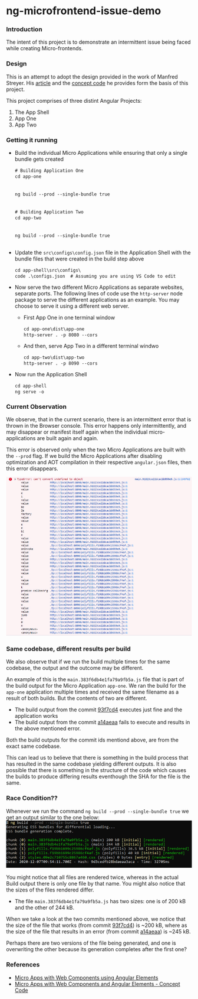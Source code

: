 # ng-microfrontend-issue-demo

### Introduction

The intent of this project is to demonstrate an intermittent issue being faced while creating Micro-frontends.

### Design

This is an attempt to adopt the design provided in the work of Manfred Streyer. His [article](https://www.angulararchitects.io/aktuelles/micro-apps-with-web-components-using-angular-elements/) and the [concept code](https://github.com/manfredsteyer/angular-microapp/) he provides form the basis of this project.

This project comprises of three distint Angular Projects:

1. The App Shell
2. App One
3. App Two

### Getting it running

- Build the individual Micro Applications while ensuring that only a single bundle gets created

  ```
  # Building Application One
  cd app-one


  ng build --prod --single-bundle true


  # Building Application Two
  cd app-two


  ng build --prod --single-bundle true


  ```

- Update the `src\configs\config.json` file in the Application Shell with the bundle files that were created in the build step above
  ```
  cd app-shell\src\configs\
  code .\configs.json  # Assuming you are using VS Code to edit
  ```

- Now serve the two different Micro Applications as separate websites, separate ports. The following lines of code use the `http-server` node package to serve the different applications as an example. You may choose to serve it using a different web server.
  - First App One in one terminal window
    ```
    cd app-one\dist\app-one
    http-server . -p 8080 --cors
    ```

  - And then, serve App Two in a different terminal windwo
    ```
    cd app-two\dist\app-two
    http-server . -p 8090 --cors
    ```

- Now run the Application Shell
  ```
  cd app-shell
  ng serve -o
  ```

### Current Observation

We observe, that in the current scenario, there is an intermittent error that is thrown in the Browser console. This error happens only intermittently, and may disappear or manifest itself again when the individual micro-applications are built again and again.

This error is observed only when the two Micro Applications are built with the `--prod` flag. If we build the Micro Applications after disabling optimization and AOT compilation in their respective `angular.json` files, then this error disappears.

![./console-error.jpg](./console-error.jpg)

### Same codebase, different results per build

We also observe that if we run the build multiple times for the same codebase, the output and the outcome may be different.

An example of this is the `main.383f6db4e1fa79a9fb5a.js` file that is part of the build output for the Micro Application `app-one`. We ran the build for the `app-one` application multiple times and received the same filename as a result of both builds. But the contents of two are different.
- The build output from the commit [93f7cd4](https://github.com/kiranjholla/ng-microfrontend-issue-demo/commit/93f7cd4e341ae3e3c764578c2567ca6255301b1c) executes just fine and the application works
- The build output from the commit [a14aeaa](https://github.com/kiranjholla/ng-microfrontend-issue-demo/commit/a14aeaad39ac323e7e0c27bb77ea9d837a45d7e7) fails to execute and results in the above mentioned error.

Both the build outputs for the commit ids mentiond above, are from the exact same codebase.

This can lead us to believe that there is something in the build process that has resulted in the same codebase yielding different outputs. It is also possible that there is something in the structure of the code which causes the builds to produce differing results eventhough the SHA for the file is the same.

### Race Condition??

Whenever we run the command `ng build --prod --single-bundle true` we get an output similar to the one below:
![Build Output](build-output.png)

You might notice that all files are rendered twice, whereas in the actual Build output there is only one file by that name. You might also notice that the sizes of the files rendered differ.
- The file `main.383f6db4e1fa79a9fb5a.js` has two sizes: one is of 200 kB and the other of 244 kB.

When we take a look at the two commits mentioned above, we notice that the size of the file that works (from commit [93f7cd4](https://github.com/kiranjholla/ng-microfrontend-issue-demo/commit/93f7cd4e341ae3e3c764578c2567ca6255301b1c)) is ~200 kB, where as the size of the file that results in an error (from commit [a14aeaa](https://github.com/kiranjholla/ng-microfrontend-issue-demo/commit/a14aeaad39ac323e7e0c27bb77ea9d837a45d7e7)) is ~245 kB.

Perhaps there are two versions of the file being generated, and one is overwriting the other because its generation completes after the first one?


### References

- [Micro Apps with Web Components using Angular Elements](https://www.angulararchitects.io/aktuelles/micro-apps-with-web-components-using-angular-elements/)
- [Micro Apps with Web Components and Angular Elements - Concept Code](https://github.com/manfredsteyer/angular-microapp/)
